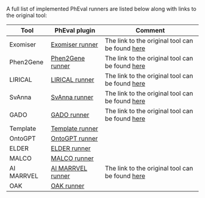 A full list of implemented PhEval runners are listed below along with links to the original tool:

| Tool       | PhEval plugin                                                                | Comment                                                                                                               |
|------------|------------------------------------------------------------------------------|-----------------------------------------------------------------------------------------------------------------------|
| Exomiser   | [Exomiser runner](https://github.com/monarch-initiative/pheval.exomiser)     | The link to the original tool can be found [here](https://github.com/exomiser/Exomiser)                               |
| Phen2Gene  | [Phen2Gene runner](https://github.com/monarch-initiative/pheval.phen2gene)   | The link to the original tool can be found [here](https://github.com/WGLab/Phen2Gene)                                 |
| LIRICAL    | [LIRICAL runner](https://github.com/monarch-initiative/pheval.lirical)       | The link to the original tool can be found [here](https://github.com/TheJacksonLaboratory/LIRICAL)                    |
| SvAnna     | [SvAnna runner](https://github.com/monarch-initiative/pheval.svanna)         | The link to the original tool can be found [here](https://github.com/TheJacksonLaboratory/SvAnna)                     |
| GADO       | [GADO runner](https://github.com/monarch-initiative/pheval.gado)             | The link to the original tool can be found [here](https://github.com/molgenis/systemsgenetics/wiki/GADO-Command-line) |
| Template   | [Template runner](https://github.com/monarch-initiative/pheval.template)     |                                                                                                                       |
| OntoGPT    | [OntoGPT runner](https://github.com/monarch-initiative/pheval.ontogpt)       |                                                                                                                       |
| ELDER      | [ELDER runner](https://github.com/iQuxLE/ELDER)                              |                                                                                                                       |
| MALCO      | [MALCO runner](https://github.com/monarch-initiative/malco.git)              |                                                                                                                       |
| AI MARRVEL | [AI MARRVEL runner](https://github.com/yaseminbridges/pheval.ai_marrvel.git) | The link to the original tool can be found [here](https://github.com/LiuzLab/AI_MARRVEL.git)                                                                   |
| OAK        | [OAK runner](https://github.com/monarch-initiative/pheval.oak.git)                                                               |                                                                                                                                                                |
